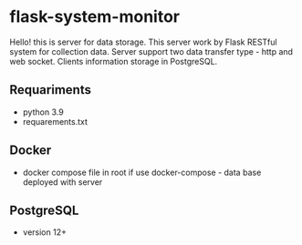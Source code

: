 # flask-system-monitor
Hello! this is server for data storage.
This server work by Flask RESTful system for collection data.
Server support two data transfer type - http and web socket.
Clients information storage in PostgreSQL.

## Requariments
* python 3.9
* requarements.txt

## Docker
* docker compose file in root
if use docker-compose - data base deployed with server

## PostgreSQL
* version 12+
